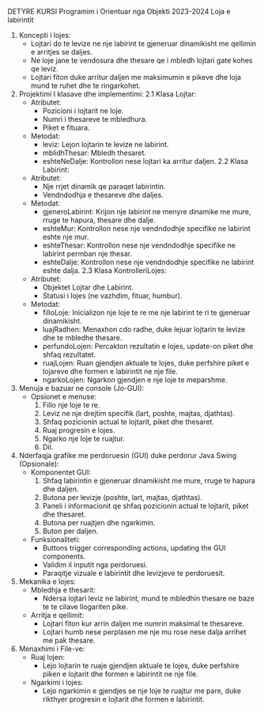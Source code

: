 DETYRE KURSI
Programim i Orientuar nga Objekti 2023-2024
Loja e labirintit

1. Koncepti i lojes:
   - Lojtari do te levize ne nje labirint te gjeneruar dinamikisht me qellimin e arritjes se daljes.
   - Ne loje jane te vendosura dhe thesare qe i mbledh lojtari gate kohes qe leviz.
   - Lojtari fiton duke arritur daljen me maksimumin e pikeve dhe loja mund te ruhet dhe te ringarkohet.
2. Projektimi I klasave dhe implementimi:
2.1 Klasa Lojtar:
   - Atributet:
     - Pozicioni i lojtarit ne loje.
     - Numri i thesareve te mbledhura.
     - Piket e fituara.
   - Metodat:
     - leviz: Lejon lojtarin te levize ne labirint.
     - mblidhThesar: Mbledh thesaret.
     - eshteNeDalje: Kontrollon nese lojtari ka arritur daljen. 
2.2 Klasa Labirint:
   - Atributet:
     - Nje rrjet dinamik qe paraqet labirintin.
     - Vendndodhja e thesareve dhe daljes.
   - Metodat:
     - gjeneroLabirint: Krijon nje labirint ne menyre dinamike me mure, rruge te hapura, thesare dhe dalje.
     - eshteMur: Kontrollon nese nje vendndodhje specifike ne labirint eshte nje mur.
     - eshteThesar: Kontrollon nese nje vendndodhje specifike ne labirint permban nje thesar.
     - eshteDalje: Kontrollon nese nje vendndodhje specifike ne labirint eshte dalja. 
2.3 Klasa KontrolleriLojes:
   - Atributet:
     - Objektet Lojtar dhe Labirint.
     - Statusi i lojes (ne vazhdim, fituar, humbur).
   - Metodat:
     - filloLoje: Inicializon nje loje te re me nje labirint te ri te gjeneruar dinamikisht.
     - luajRadhen: Menaxhon cdo radhe, duke lejuar lojtarin te levize dhe te mbledhe thesare.
     - perfundoLojen: Percakton rezultatin e lojes, update-on piket dhe shfaq rezultatet.
     - ruajLojen: Ruan gjendjen aktuale te lojes, duke perfshire piket e lojareve dhe formen e labirintit ne nje file.
     - ngarkoLojen: Ngarkon gjendjen e nje loje te meparshme.
3. Menuja e bazuar ne console (Jo-GUI):
   - Opsionet e menuse:
      1. Fillo nje loje te re.
      2. Leviz ne nje drejtim specifik (lart, poshte, majtas, djathtas).
      3. Shfaq pozicionin actual te lojtarit, piket dhe thesaret.
      4. Ruaj progresin e lojes.
      5. Ngarko nje loje te ruajtur.
      6. Dil.
4. Nderfaqja grafike me perdoruesin (GUI) duke perdorur Java Swing (Opsionale):
    - Komponentet GUI:
      1. Shfaq labirintin e gjeneruar dinamikisht me mure, rruge te hapura dhe daljen.
      2. Butona per levizje (poshte, lart, majtas, djathtas).
      3. Paneli i informacionit qe shfaq pozicionin actual te lojtarit, piket dhe thesaret.
      4. Butona per ruajtjen dhe ngarkimin.
      5. Buton per daljen.
   - Funksionaliteti:
     - Buttons trigger corresponding actions, updating the GUI components.
     - Validim iI inputit nga perdoruesi.
     - Paraqitje vizuale e labirintit dhe levizjeve te perdoruesit.
5. Mekanika e lojes:
   - Mbledhja e thesarit:
     - Ndersa lojtari leviz ne labirint, mund te mbledhin thesare ne baze te te cilave llogariten pike.
   - Arritja e qellimit:
     - Lojtari fiton kur arrin daljen me numrin maksimal te thesareve.
     - Lojtari humb nese perplasen me nje mu rose nese dalja arrihet me pak thesare.
6. Menaxhimi i File-ve:
   - Ruaj lojen:
     - Lejo lojtarin te ruaje gjendjen aktuale te lojes, duke perfshire piken e lojtarit dhe formen e labirintit ne nje file.
   - Ngarkimi i lojes:
     - Lejo ngarkimin e gjendjes se nje loje te ruajtur me pare, duke rikthyer progresin e lojtarit dhe formen e labirintit.
